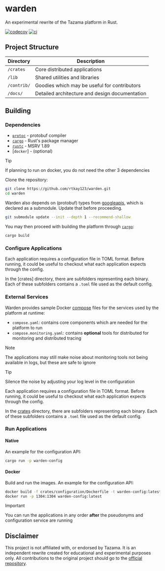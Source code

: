 # warden

An experimental rewrite of the Tazama platform in Rust.

[![codecov](https://codecov.io/github/rtkay123/warden/graph/badge.svg?token=D2N2885O77)](https://codecov.io/github/rtkay123/warden)
[![ci](https://github.com/rtkay123/warden/actions/workflows/ci.yaml/badge.svg)](https://github.com/rtkay123/warden/actions/workflows/ci.yaml)

## Project Structure

| Directory   | Description                                     |
| ----------- | ----------------------------------------------- |
| `/crates`   | Core distributed applications                   |
| `/lib`      | Shared utilities and libraries                  |
| `/contrib/` | Goodies which may be useful for contributors    |
| `/docs/`    | Detailed architecture and design documentation  |


## Building

### Dependencies

- [`protoc`] - protobuf compiler
- [`cargo`] - Rust's package manager
- [`rustc`] - MSRV 1.89
- [`docker`] - (optional)

> [!TIP]
> If planning to run on docker, you do not need the other 3 dependencies

Clone the repository:

```sh
git clone https://github.com/rtkay123/warden.git
cd warden
```

Warden also depends on (protobuf) types from [googleapis], which is declared
as a submodule. Update that before proceeding.

```sh
git submodule update --init --depth 1 --recommend-shallow
```

You may then proceed with building the platform through [`cargo`]:

```sh
cargo build
```

### Configure Applications

Each application requires a configuration file in TOML format. Before running,
it could be useful to checkout what each application expects through the config.

In the [crates] directory, there are subfolders representing each binary.
Each of these subfolders contains a `.toml` file used as the default config.

### External Services

Warden provides sample Docker [compose] files for the services used by the
platform at runtime:

- `compose.yaml`: contains core components which are needed for the platform to
  run
- `compose.monitoring.yaml`: contains **optional** tools for distributed for
  monitoring and distributed tracing

> [!NOTE]
> The applications may still make noise about monitoring tools not being
available in logs, but these are safe to ignore

> [!TIP]
> Silence the noise by adjusting your log level in the configuration

Each application requires a configuration file in TOML format. Before running,
it could be useful to checkout what each application expects through the config.

In the [crates](./crates/) directory, there are subfolders representing each binary.
Each of these subfolders contains a `.toml` file used as the default config.


### Run Applications

#### Native

An example for the configuration API:
```sh
cargo run -p warden-config
```

#### Docker

Build and run the images. An example for the configuration API:

```sh
docker build -f crates/configuration/Dockerfile -t warden-config:latest .
docker run -p 1304:1304 warden-config:latest 
```

> [!IMPORTANT]
> You can run the applications in any order **after** the pseudonyms and configuration
service are running

## Disclaimer

This project is not affiliated with, or endorsed by Tazama. It is an
independent rewrite created for educational and experimental purposes only.
All contributions to the original project should go to the
[official repository](https://github.com/tazama-lf).

[Tazama]: https://tazama.org
[googleapis]: https://github.com/googleapis/googleapis
[`cargo`]: https://www.rust-lang.org/tools/install
[`protoc`]: https://protobuf.dev/installation/
[`rustc`]: https://www.rust-lang.org/tools/install
[compose]: https://docs.docker.com/compose/
